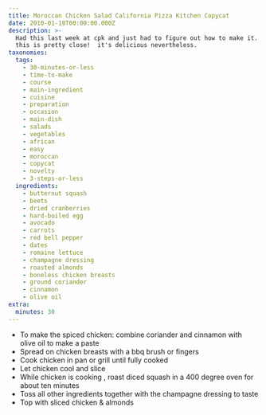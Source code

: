 ```yaml
---
title: Moroccan Chicken Salad California Pizza Kitchen Copycat
date: 2010-01-18T00:00:00.000Z
description: >-
  Had this last week at cpk and just had to figure out how to make it.  i think
  this is pretty close!  it's delicious nevertheless.
taxonomies:
  tags:
    - 30-minutes-or-less
    - time-to-make
    - course
    - main-ingredient
    - cuisine
    - preparation
    - occasion
    - main-dish
    - salads
    - vegetables
    - african
    - easy
    - moroccan
    - copycat
    - novelty
    - 3-steps-or-less
  ingredients:
    - butternut squash
    - beets
    - dried cranberries
    - hard-boiled egg
    - avocado
    - carrots
    - red bell pepper
    - dates
    - romaine lettuce
    - champagne dressing
    - roasted almonds
    - boneless chicken breasts
    - ground coriander
    - cinnamon
    - olive oil
extra:
  minutes: 30
---
```

 - To make the spiced chicken: combine coriander and cinnamon with olive oil to make a paste
 - Spread on chicken breasts with a bbq brush or fingers
 - Cook chicken in pan or grill until fully cooked
 - Let chicken cool and slice
 - While chicken is cooking , roast diced squash in a 400 degree oven for about ten minutes
 - Toss all other ingredients together with the champagne dressing to taste
 - Top with sliced chicken & almonds
